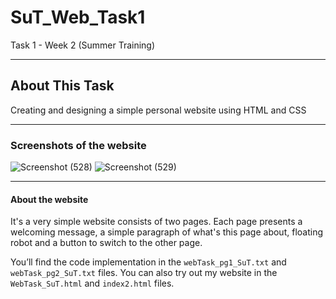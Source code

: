 # SuT_Web_Task1
Task 1 - Week 2 (Summer Training)

--------
## About This Task
Creating and designing a simple personal website using HTML and CSS

---------
### Screenshots of the website

![Screenshot (528)](https://github.com/user-attachments/assets/1ee9418b-729f-4c57-ba64-f2dc695f2b3e)
![Screenshot (529)](https://github.com/user-attachments/assets/f4c5ab13-1d64-44da-b3a5-e08cba87d268)

---------
#### About the website
It's a very simple website consists of two pages. Each page presents a welcoming message, a simple paragraph of what's this page about, floating robot and a button to switch to the other page.

You’ll find the code implementation in the `webTask_pg1_SuT.txt` and `webTask_pg2_SuT.txt` files. You can also try out my website in the `WebTask_SuT.html` and `index2.html` files.
